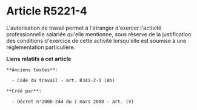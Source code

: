 # Article R5221-4

L'autorisation de travail permet à l'étranger d'exercer l'activité professionnelle salariée qu'elle mentionne, sous réserve
de la justification des conditions d'exercice de cette activité lorsqu'elle est soumise à une réglementation particulière.

**Liens relatifs à cet article**

	**Anciens textes**:

	  - Code du travail - art. R341-2-1 (Ab)

	**Créé par**:

	  - Décret n°2008-244 du 7 mars 2008 - art. (V)
